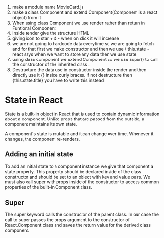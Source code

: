 1. make a module name MovieCard.js
2. make a class Component and extend Component(Component is a react object) from it 
3. When using class Component we use render rather than return in Funtional Component
4. inside render give the structure HTML
5. giving icon to star + & - when on click it will increase
6. we are not going to hardcode data everytime so we are going to fetch and for that first we make constructor and then we use  \\ this.state - react says when we want to store any data then we use state.
7. using class component we extend Component so we use super() to call the constructor of the inherited class .
8. Destructure the data use in constructor inside the render and then directly use it {} inside curly braces. if not destructure then {this.state.title} you have to write this instead

# State in React
State is a built-in object in React that is used to contain dynamic information about a
component. Unlike props that are passed from the outside, a component maintains
its own state.

A component's state is mutable and it can change over time. Whenever it changes,
the component re-renders.

## Adding an initial state
To add an initial state to a component instance we give that component a state
property. This property should be declared inside of the class constructor and should
be set to an object with key and value pairs. We must also call super with props
inside of the constructor to access common properties of the built-in Component
class.
## Super
The super keyword calls the constructor of the parent class. In our case the call to
super passes the props argument to the constructor of React.Component class and
saves the return value for the derived class component.